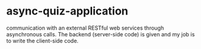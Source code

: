 # async-quiz-application
communication with an external RESTful web services through asynchronous calls. The backend (server-side code) is given and my job is to write the client-side code.
